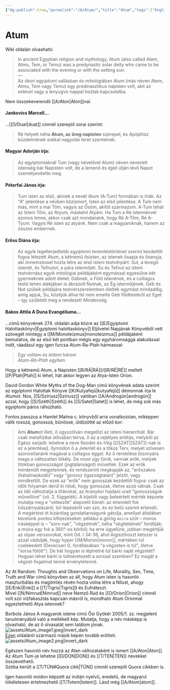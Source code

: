```yaml
---
{"dg-publish":true,"permalink":"/A/Atum/","title":"Atum","tags":["Englishtexttranslated"],"created":"2023-10-03T11:35","updated":"2025-06-07T19:45"}
---
```



# Atum

Wiki oldalán olvasható:  
> In ancient Egyptian religion and mythology, Atum (also called Atem, Atmu, Tem, or Temu) was a predynastic solar deity who came to be associated with the evening or with the setting sun.  
> —  
> Az ókori egyiptomi vallásban és mitológiában Atum (más néven Atem, Atmu, Tem vagy Temu) egy predinasztikus napisten volt, akit az estével vagy a lenyugvó nappal hoztak kapcsolatba.  

Nem összekeverendő [[A/Aton\|Aton]]nal.  

#### Jankovics Marcell...

...[[D/Duat\|duat]] címnél szereplő sorai szerint:  
> Ré helyett néha **Atum, az öreg napisten** szerepel, és Apóphisz küzdelmének sokkal nagyobb teret szentelnek.  

#### Magyar Adorján írja:

> Az egyiptomiaknál Tum (vagy névelővel Atum) néven nevezett istenség bár Napisten volt, de a lemenő és éjjeli útján lévő Napot személyesítette meg.  

#### Péterfai János írja:

> Tum isten az első, akinek a nevét Atum (A-Tum) formában is írták. Az "A" jelentése a névben közismert, Isten az első jelentése. A Tum nem más, mint a mai Tőm, vagyis az Ősöm, akitől származom. A-Tum tehát az Isteni Tőm, az Atyum, másként Atyám. Ha Tum a Ré istennévvel azonos lenne, akkor csak azt mondanánk, hogy Ré A-Tőm, Ré A-Tyum. Vagyis Ré isten az atyánk. Nem csak a magyaroknak, hanem az összes embernek.  

#### Erőss Diána írja:

> Az egyik legelterjedtebb egyiptomi teremtéstörténet szerint kezdettől fogva létezett Atum, a kétnemű ősisten, az istenek ősapja és ősanyja, aki önnemzéssel hozta létre az első isteni testvérpárt: Sut, a levegő istenét, és Tefnutot, a pára istennőjét. Su és Tefnut az isteni testvérnász egyik mitológiai példájaként egymással egyesülve két gyermeknek adott életet: Gébnek, a Föld istenének, és a csillagos testű tehén alakjában is ábrázolt Nutnak, az Ég istennőjének. Geb és Nut szüleik példájára testvérszerelemben ölelték egymást mindaddig, amíg apjuk, Su, közéjük állva fel nem emelte Geb földtestéről az Eget – így született meg a rendezett Mindenség.  

#### Bakos Attila A Duna Evangéliuma...

...című könyvének 274. oldalán adja közre az [[E/Egyiptomi Halottaskönyv\|Egyiptomi halottaskönyv]] Eljövetel Napjának Könyvéből vett szövegét mintegy a [[M/Monoteizmus\|monoteizmus]] példájaként bemutatva, de az első két pontban mégis egy egyháromsággá alakulással indít, ráadásul egy igen furcsa Atum-Ra-Ptah hármassal:  
> *Egy voltam és lettem három*  
> *Atum-Rá-Ptah egyben.*  

Hogy a kétnemű Atum, a Napisten [[R/RÁ\|RÁ]]/[[R/RÉ\|RÉ]] mellett [[P/Ptah\|Ptah]] ki lehet, hát akkor legyen az Atya-Isten Orion.  

David Gordon White Myths of the Dog-Man című könyvének adata szerint az egyiptomi Halottak Könyve [[K/Kutyafejű\|kutyafejű]] démonnak írja le Atumot. Nos, [[S/Szíriusz\|Szíriusz]] valóban [[A/Androgün\|androgün]] azzal, hogy [[S/Széth\|Széth]] és [[S/Satet\|Satet]] is lehet, de még sok más egyiptomi páros ráhúzható.  

Fontos passzus a Hamlet Malma c. könyvből arra vonatkozóan, miképpen válik rosszá, gonosszá, bűnössé, üldözötté az előző kor:  
> Ami **Atum**ot illeti, ő úgyszólván megelőzi az isteni hierarchiát. Bár csak metafizikai stílusban leírva, ő az a rejtélyes entitás, melyből az Egész sarjadt: lehetne a neve Kezdet-és-Vég \[[[SZAT\|[SZAT]]-nak is ez a jelentése\]. Ilymódon ő a Jelenlét és a titkos Terv, melyet szívesen azonosítanánk magával a csillagos éggel. Az ő rendelése bizonyára maga a változatlan tökély. De most úgy tűnik, vannak erők, melyek titokban gonoszságot (jogtalanságot) műveltek. Ezek az erők mindenütt megjelennek, és rendszerint megkapják az, "erőszakos (hatalmaskodó)" vagy "gonosz (igazságtalan)" jelzőt, vagy mindkettőt. De ezek az "erők" nem gonoszak kezdettől fogva: csak az idők folyamán derül ki róluk, hogy gonoszak, illetve azzá válnak. Csak az Idő változtatja a titánokat, az Aranykor hajdani urait "gonoszságok művelőivé" (vö. 2. függelék). A kijelölt vagy beleértett mérték képzete mutatja meg e "vétkezők" alapvető bűnét: az elrendelt fok túlszárnyalásáról, túl-lépéséről van szó, és ez betű szerint értendő.  
> A megértést itt kizárólag gondatlanságunk gátolja, amellyel általában kezelünk pontos kifejezéseket: például a görög `moira` szót – moros írásképpel is – "sors-nak", "végzetnek", néha "végítéletnek" fordítják; a moira egy fok a 360°-os körből; ha erre ügyelünk, jobban megértjük az olyan verssorokat, mint Od. I 34-36, ahol Aigiszthoszt kétszer is azzal vádolják, hogy hyper [[M/Moron\|moron]], mértéken túl cselekedett (Devecseri G. fordításában "a végzeten is túl", illetve "sorsa fölött"). De hát hogyan is léphetné túl bárki saját végzetét? Hogyan lehet bárki is túlméretezett a sorssal szemben? Ez magát a végzet-fogalmat tenné érvénytelenné.  

Az At Random: Thoughts and Observations on Life, Morality, Sex, Time, Truth and War című könyvben az áll, hogy Atum isten is hasonló maszturbálás és magömlés révén hozta volna létre a Nílust, ahogy [[E/Enki\|Enki]] a [[T/Tigris\|Tigris]]t és Eufráteszt.  
Mivel [[N/Nimrud\|Nimrud]] neve Nemző Rúd és [[O/Orion\|Orion]] címnél volt szó vízfakasztás kapcsán másról is, mondható Atum Orionnal egyeztethető Atya istennek?  

Borbola János A magyarok istene című Ősi Gyökér 2005/1. sz. megjelent tanulmányából való a mellékelt kép. Mutatja, hogy a név másképp is olvasható, de az ő olvasatát sem találom jónak.  
![assets/Atum_image1.jpeg|invert_dark](/img/user/A/assets/Atum_image1.jpeg)  
[Ezen](https://www.borbolajanos.com/images/stories/cikkek/Birok.pdf) oldaláról származó másik képén tovább erőlteti.  
![assets/Atum_image2.png|invert_dark](/img/user/A/assets/Atum_image2.png)  

Egészen hasonló név hozzá az Aten változataként is ismert [[A/Aton\|Aton]]. Az Atum Tum-je lehetne [[D/DON\|DON]] és [[T/TEN\|TEN]] nevekkel összevethető.  
Szóba került a [[T/TÜN#Quora cikk\|TÜN]] címnél szereplő Quora cikkben is.  

Igen hasonló módon képzett az indián nyelvű, eredetű, de magyarul tökéletesen értelmezhető [[T/Totem\|totem]]. Lásd még [[A/Atom\|atom]].  